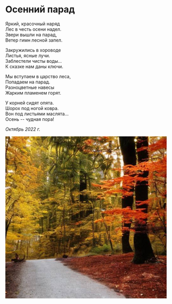 # Осенний парад

Яркий, красочный наряд  
Лес в честь осени надел.  
Звери вышли на парад,  
Ветер гимн лесной запел.

Закружились в хороводе  
Листья, ясные лучи.  
Заблестели чисты воды...  
К сказке нам даны ключи.

Мы вступаем в царство леса,  
Попадаем на парад.  
Разноцветные навесы  
Жарким пламенем горят.

У корней сидят опята.  
Шорох под ногой ковра.  
Вон под листьями маслята...  
Осень -- чудная пора!

*Октябрь 2022 г.*

![Осенний парад](../images/autumn-parade.jpg)
